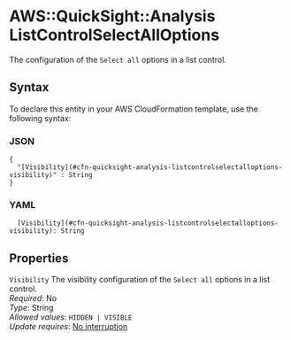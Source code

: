 # AWS::QuickSight::Analysis ListControlSelectAllOptions<a name="aws-properties-quicksight-analysis-listcontrolselectalloptions"></a>

The configuration of the `Select all` options in a list control\.

## Syntax<a name="aws-properties-quicksight-analysis-listcontrolselectalloptions-syntax"></a>

To declare this entity in your AWS CloudFormation template, use the following syntax:

### JSON<a name="aws-properties-quicksight-analysis-listcontrolselectalloptions-syntax.json"></a>

```
{
  "[Visibility](#cfn-quicksight-analysis-listcontrolselectalloptions-visibility)" : String
}
```

### YAML<a name="aws-properties-quicksight-analysis-listcontrolselectalloptions-syntax.yaml"></a>

```
  [Visibility](#cfn-quicksight-analysis-listcontrolselectalloptions-visibility): String
```

## Properties<a name="aws-properties-quicksight-analysis-listcontrolselectalloptions-properties"></a>

`Visibility`  <a name="cfn-quicksight-analysis-listcontrolselectalloptions-visibility"></a>
The visibility configuration of the `Select all` options in a list control\.  
*Required*: No  
*Type*: String  
*Allowed values*: `HIDDEN | VISIBLE`  
*Update requires*: [No interruption](https://docs.aws.amazon.com/AWSCloudFormation/latest/UserGuide/using-cfn-updating-stacks-update-behaviors.html#update-no-interrupt)